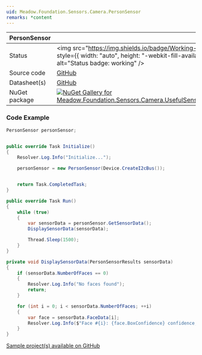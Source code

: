 ```yaml
---
uid: Meadow.Foundation.Sensors.Camera.PersonSensor
remarks: *content
---
```


| PersonSensor | |
|--------|--------|
| Status | <img src="https://img.shields.io/badge/Working-brightgreen" style={{ width: "auto", height: "-webkit-fill-available" }} alt="Status badge: working" /> |
| Source code | [GitHub](https://github.com/wildernesslabs/meadow.foundation.compositedevices/tree/main/Source/Sensors.Camera.UsefulSensors.PersonSensor) |
| Datasheet(s) | [GitHub](https://github.com/wildernesslabs/meadow.foundation.compositedevices/tree/main/Source/Sensors.Camera.UsefulSensors.PersonSensor/Datasheet) |
| NuGet package | <a href="https://www.nuget.org/packages/Meadow.Foundation.Sensors.Camera.UsefulSensors.PersonSensor/" target="_blank"><img src="https://img.shields.io/nuget/v/Meadow.Foundation.Sensors.Camera.UsefulSensors.PersonSensor.svg?label=Meadow.Foundation.Sensors.Camera.UsefulSensors.PersonSensor" alt="NuGet Gallery for Meadow.Foundation.Sensors.Camera.UsefulSensors.PersonSensor" /></a> |
### Code Example

```csharp
PersonSensor personSensor;


public override Task Initialize()
{
    Resolver.Log.Info("Initialize...");

    personSensor = new PersonSensor(Device.CreateI2cBus());


    return Task.CompletedTask;
}

public override Task Run()
{
    while (true)
    {
        var sensorData = personSensor.GetSensorData();
        DisplaySensorData(sensorData);

        Thread.Sleep(1500);
    }
}

private void DisplaySensorData(PersonSensorResults sensorData)
{
    if (sensorData.NumberOfFaces == 0)
    {
        Resolver.Log.Info("No faces found");
        return;
    }

    for (int i = 0; i < sensorData.NumberOfFaces; ++i)
    {
        var face = sensorData.FaceData[i];
        Resolver.Log.Info($"Face #{i}: {face.BoxConfidence} confidence, ({face.BoxLeft}, {face.BoxTop}), ({face.BoxRight}, {face.BoxBottom}), facing: {face.IsFacing}");
    }
}

```

[Sample project(s) available on GitHub](https://github.com/wildernesslabs/meadow.foundation.compositedevices/tree/main/Source/Sensors.Camera.UsefulSensors.PersonSensor/Samples/PersonSensor_Sample)

